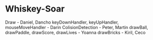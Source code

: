 # Whiskey-Soar

Draw - Daniel, Dancho
keyDownHandler, keyUpHandler, mouseMoveHandler - Darin
ColisionDetection - Peter, Martin
drawBall, drawPaddle, drawScore, drawLives - Yoanna
drawBricks - Kiril, Ceco
